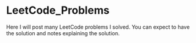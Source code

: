 # LeetCode_Problems
Here I will post many LeetCode problems I solved. You can expect to have the solution and notes explaining the solution.
